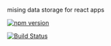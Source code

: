 mising data storage for react apps

[![npm version](https://badge.fury.io/js/datal.svg)](http://badge.fury.io/js/datal)

[![Build Status](https://snap-ci.com/barbuza/datal/branch/master/build_image)](https://snap-ci.com/barbuza/datal/branch/master)
